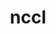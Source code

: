 ---
title: "nccl"
layout: cache
categories: [package, develop]
meta: {"versions": ["2.18.5-1", "2.19.3-1"], "compilers": ["gcc@=11.1.0", "gcc@=11.3.0"], "oss": ["ubuntu20.04", "ubuntu22.04"], "platforms": ["linux"], "targets": ["ppc64le", "x86_64_v3"], "stacks": ["e4s", "e4s-power", "ml-linux-x86_64-cuda", "root"], "num_specs": 61, "num_specs_by_stack": {"root": 61, "e4s-power": 1, "e4s": 1, "ml-linux-x86_64-cuda": 59}}
spec_details: [{"hash": "a7yrdyl4ei7wia5czrpvv3sqpbjwpoy4", "compiler": "gcc@=11.1.0", "versions": ["2.18.5-1"], "os": "ubuntu20.04", "platform": "linux", "target": "ppc64le", "variants": ["build_system=makefile", "+cuda", "cuda_arch=70"], "stacks": ["root", "e4s-power"], "size": "-", "tarball": "https://binaries.spack.io/develop/build_cache/linux-ubuntu20.04-ppc64le/gcc-11.1.0/nccl-2.18.5-1/linux-ubuntu20.04-ppc64le-gcc-11.1.0-nccl-2.18.5-1-a7yrdyl4ei7wia5czrpvv3sqpbjwpoy4.spack"}, {"hash": "flu53zolmqgfcattkd3fptvmnr42c2ve", "compiler": "gcc@=11.1.0", "versions": ["2.18.5-1"], "os": "ubuntu20.04", "platform": "linux", "target": "x86_64_v3", "variants": ["build_system=makefile", "+cuda", "cuda_arch=80"], "stacks": ["root", "e4s"], "size": "-", "tarball": "https://binaries.spack.io/develop/build_cache/linux-ubuntu20.04-x86_64_v3/gcc-11.1.0/nccl-2.18.5-1/linux-ubuntu20.04-x86_64_v3-gcc-11.1.0-nccl-2.18.5-1-flu53zolmqgfcattkd3fptvmnr42c2ve.spack"}, {"hash": "5inqei6fkb7dpbzea2lqkbve3jqukide", "compiler": "gcc@=11.3.0", "versions": ["2.18.5-1"], "os": "ubuntu22.04", "platform": "linux", "target": "x86_64_v3", "variants": ["build_system=makefile", "+cuda", "cuda_arch=80"], "stacks": ["root", "ml-linux-x86_64-cuda"], "size": "-", "tarball": "https://binaries.spack.io/develop/build_cache/linux-ubuntu22.04-x86_64_v3/gcc-11.3.0/nccl-2.18.5-1/linux-ubuntu22.04-x86_64_v3-gcc-11.3.0-nccl-2.18.5-1-5inqei6fkb7dpbzea2lqkbve3jqukide.spack"}, {"hash": "56ldvsttvjqeqotzyotrpty6in2c4won", "compiler": "gcc@=11.3.0", "versions": ["2.18.5-1"], "os": "ubuntu22.04", "platform": "linux", "target": "x86_64_v3", "variants": ["build_system=makefile", "+cuda", "cuda_arch=80"], "stacks": ["root", "ml-linux-x86_64-cuda"], "size": "-", "tarball": "https://binaries.spack.io/develop/build_cache/linux-ubuntu22.04-x86_64_v3/gcc-11.3.0/nccl-2.18.5-1/linux-ubuntu22.04-x86_64_v3-gcc-11.3.0-nccl-2.18.5-1-56ldvsttvjqeqotzyotrpty6in2c4won.spack"}, {"hash": "55n773k7xvv2spwf7mzf4r6e4f24tfmr", "compiler": "gcc@=11.3.0", "versions": ["2.18.5-1"], "os": "ubuntu22.04", "platform": "linux", "target": "x86_64_v3", "variants": ["build_system=makefile", "+cuda", "cuda_arch=80"], "stacks": ["root", "ml-linux-x86_64-cuda"], "size": "-", "tarball": "https://binaries.spack.io/develop/build_cache/linux-ubuntu22.04-x86_64_v3/gcc-11.3.0/nccl-2.18.5-1/linux-ubuntu22.04-x86_64_v3-gcc-11.3.0-nccl-2.18.5-1-55n773k7xvv2spwf7mzf4r6e4f24tfmr.spack"}, {"hash": "7tpqikvfe7qmhft7spp6wafkya67ui4z", "compiler": "gcc@=11.3.0", "versions": ["2.18.5-1"], "os": "ubuntu22.04", "platform": "linux", "target": "x86_64_v3", "variants": ["build_system=makefile", "+cuda", "cuda_arch=80"], "stacks": ["root", "ml-linux-x86_64-cuda"], "size": "-", "tarball": "https://binaries.spack.io/develop/build_cache/linux-ubuntu22.04-x86_64_v3/gcc-11.3.0/nccl-2.18.5-1/linux-ubuntu22.04-x86_64_v3-gcc-11.3.0-nccl-2.18.5-1-7tpqikvfe7qmhft7spp6wafkya67ui4z.spack"}, {"hash": "bc2zzyzs4p7q4hsy7jigqxnjkeetoev6", "compiler": "gcc@=11.3.0", "versions": ["2.18.5-1"], "os": "ubuntu22.04", "platform": "linux", "target": "x86_64_v3", "variants": ["build_system=makefile", "+cuda", "cuda_arch=80"], "stacks": ["root", "ml-linux-x86_64-cuda"], "size": "-", "tarball": "https://binaries.spack.io/develop/build_cache/linux-ubuntu22.04-x86_64_v3/gcc-11.3.0/nccl-2.18.5-1/linux-ubuntu22.04-x86_64_v3-gcc-11.3.0-nccl-2.18.5-1-bc2zzyzs4p7q4hsy7jigqxnjkeetoev6.spack"}, {"hash": "5l5otoumpwpnksomvb4nxvo4x5miediv", "compiler": "gcc@=11.3.0", "versions": ["2.18.5-1"], "os": "ubuntu22.04", "platform": "linux", "target": "x86_64_v3", "variants": ["build_system=makefile", "+cuda", "cuda_arch=80"], "stacks": ["root", "ml-linux-x86_64-cuda"], "size": "-", "tarball": "https://binaries.spack.io/develop/build_cache/linux-ubuntu22.04-x86_64_v3/gcc-11.3.0/nccl-2.18.5-1/linux-ubuntu22.04-x86_64_v3-gcc-11.3.0-nccl-2.18.5-1-5l5otoumpwpnksomvb4nxvo4x5miediv.spack"}, {"hash": "dj7ezhmvdpvcoqhktgrjmyhrs6kelpn7", "compiler": "gcc@=11.3.0", "versions": ["2.18.5-1"], "os": "ubuntu22.04", "platform": "linux", "target": "x86_64_v3", "variants": ["build_system=makefile", "+cuda", "cuda_arch=80"], "stacks": ["root", "ml-linux-x86_64-cuda"], "size": "-", "tarball": "https://binaries.spack.io/develop/build_cache/linux-ubuntu22.04-x86_64_v3/gcc-11.3.0/nccl-2.18.5-1/linux-ubuntu22.04-x86_64_v3-gcc-11.3.0-nccl-2.18.5-1-dj7ezhmvdpvcoqhktgrjmyhrs6kelpn7.spack"}, {"hash": "xodke2vlc3n4jolr5qo6v5e4msypx4kq", "compiler": "gcc@=11.3.0", "versions": ["2.18.5-1"], "os": "ubuntu22.04", "platform": "linux", "target": "x86_64_v3", "variants": ["build_system=makefile", "+cuda", "cuda_arch=80"], "stacks": ["root", "ml-linux-x86_64-cuda"], "size": "-", "tarball": "https://binaries.spack.io/develop/build_cache/linux-ubuntu22.04-x86_64_v3/gcc-11.3.0/nccl-2.18.5-1/linux-ubuntu22.04-x86_64_v3-gcc-11.3.0-nccl-2.18.5-1-xodke2vlc3n4jolr5qo6v5e4msypx4kq.spack"}, {"hash": "eem6jzpw2t2yw663qg32br65y2q2jd7o", "compiler": "gcc@=11.3.0", "versions": ["2.18.5-1"], "os": "ubuntu22.04", "platform": "linux", "target": "x86_64_v3", "variants": ["build_system=makefile", "+cuda", "cuda_arch=80"], "stacks": ["root", "ml-linux-x86_64-cuda"], "size": "-", "tarball": "https://binaries.spack.io/develop/build_cache/linux-ubuntu22.04-x86_64_v3/gcc-11.3.0/nccl-2.18.5-1/linux-ubuntu22.04-x86_64_v3-gcc-11.3.0-nccl-2.18.5-1-eem6jzpw2t2yw663qg32br65y2q2jd7o.spack"}, {"hash": "mswysu3a3wwbgay4bjhfs5fqsnur24e7", "compiler": "gcc@=11.3.0", "versions": ["2.18.5-1"], "os": "ubuntu22.04", "platform": "linux", "target": "x86_64_v3", "variants": ["build_system=makefile", "+cuda", "cuda_arch=80"], "stacks": ["root", "ml-linux-x86_64-cuda"], "size": "-", "tarball": "https://binaries.spack.io/develop/build_cache/linux-ubuntu22.04-x86_64_v3/gcc-11.3.0/nccl-2.18.5-1/linux-ubuntu22.04-x86_64_v3-gcc-11.3.0-nccl-2.18.5-1-mswysu3a3wwbgay4bjhfs5fqsnur24e7.spack"}, {"hash": "gr6lhbwzxpkapmemdx2eefxfyjmzbdlx", "compiler": "gcc@=11.3.0", "versions": ["2.18.5-1"], "os": "ubuntu22.04", "platform": "linux", "target": "x86_64_v3", "variants": ["build_system=makefile", "+cuda", "cuda_arch=80"], "stacks": ["root", "ml-linux-x86_64-cuda"], "size": "-", "tarball": "https://binaries.spack.io/develop/build_cache/linux-ubuntu22.04-x86_64_v3/gcc-11.3.0/nccl-2.18.5-1/linux-ubuntu22.04-x86_64_v3-gcc-11.3.0-nccl-2.18.5-1-gr6lhbwzxpkapmemdx2eefxfyjmzbdlx.spack"}, {"hash": "qt6z7bruqqptomwcx25gnp675i2rgklw", "compiler": "gcc@=11.3.0", "versions": ["2.18.5-1"], "os": "ubuntu22.04", "platform": "linux", "target": "x86_64_v3", "variants": ["build_system=makefile", "+cuda", "cuda_arch=80"], "stacks": ["root", "ml-linux-x86_64-cuda"], "size": "-", "tarball": "https://binaries.spack.io/develop/build_cache/linux-ubuntu22.04-x86_64_v3/gcc-11.3.0/nccl-2.18.5-1/linux-ubuntu22.04-x86_64_v3-gcc-11.3.0-nccl-2.18.5-1-qt6z7bruqqptomwcx25gnp675i2rgklw.spack"}, {"hash": "aoukodsqih2ihwo3i7afaszddo63zwfc", "compiler": "gcc@=11.3.0", "versions": ["2.18.5-1"], "os": "ubuntu22.04", "platform": "linux", "target": "x86_64_v3", "variants": ["build_system=makefile", "+cuda", "cuda_arch=80"], "stacks": ["root", "ml-linux-x86_64-cuda"], "size": "-", "tarball": "https://binaries.spack.io/develop/build_cache/linux-ubuntu22.04-x86_64_v3/gcc-11.3.0/nccl-2.18.5-1/linux-ubuntu22.04-x86_64_v3-gcc-11.3.0-nccl-2.18.5-1-aoukodsqih2ihwo3i7afaszddo63zwfc.spack"}, {"hash": "rms3awtxzztcln5u4lax26ukivf2baak", "compiler": "gcc@=11.3.0", "versions": ["2.18.5-1"], "os": "ubuntu22.04", "platform": "linux", "target": "x86_64_v3", "variants": ["build_system=makefile", "+cuda", "cuda_arch=80"], "stacks": ["root", "ml-linux-x86_64-cuda"], "size": "-", "tarball": "https://binaries.spack.io/develop/build_cache/linux-ubuntu22.04-x86_64_v3/gcc-11.3.0/nccl-2.18.5-1/linux-ubuntu22.04-x86_64_v3-gcc-11.3.0-nccl-2.18.5-1-rms3awtxzztcln5u4lax26ukivf2baak.spack"}, {"hash": "bic5n3ol6omxvefltd5uhxsb6l5qt4a7", "compiler": "gcc@=11.3.0", "versions": ["2.18.5-1"], "os": "ubuntu22.04", "platform": "linux", "target": "x86_64_v3", "variants": ["build_system=makefile", "+cuda", "cuda_arch=80"], "stacks": ["root", "ml-linux-x86_64-cuda"], "size": "-", "tarball": "https://binaries.spack.io/develop/build_cache/linux-ubuntu22.04-x86_64_v3/gcc-11.3.0/nccl-2.18.5-1/linux-ubuntu22.04-x86_64_v3-gcc-11.3.0-nccl-2.18.5-1-bic5n3ol6omxvefltd5uhxsb6l5qt4a7.spack"}, {"hash": "puaxz2dixun5a4idwncjify3tp4dli4s", "compiler": "gcc@=11.3.0", "versions": ["2.18.5-1"], "os": "ubuntu22.04", "platform": "linux", "target": "x86_64_v3", "variants": ["build_system=makefile", "+cuda", "cuda_arch=80"], "stacks": ["root", "ml-linux-x86_64-cuda"], "size": "-", "tarball": "https://binaries.spack.io/develop/build_cache/linux-ubuntu22.04-x86_64_v3/gcc-11.3.0/nccl-2.18.5-1/linux-ubuntu22.04-x86_64_v3-gcc-11.3.0-nccl-2.18.5-1-puaxz2dixun5a4idwncjify3tp4dli4s.spack"}, {"hash": "6mekxdeicg4ptpny2r3d7ohmz3ludiik", "compiler": "gcc@=11.3.0", "versions": ["2.18.5-1"], "os": "ubuntu22.04", "platform": "linux", "target": "x86_64_v3", "variants": ["build_system=makefile", "+cuda", "cuda_arch=80"], "stacks": ["root", "ml-linux-x86_64-cuda"], "size": "-", "tarball": "https://binaries.spack.io/develop/build_cache/linux-ubuntu22.04-x86_64_v3/gcc-11.3.0/nccl-2.18.5-1/linux-ubuntu22.04-x86_64_v3-gcc-11.3.0-nccl-2.18.5-1-6mekxdeicg4ptpny2r3d7ohmz3ludiik.spack"}, {"hash": "hdjrs62ql2xltjcmeshqagfk3waazhka", "compiler": "gcc@=11.3.0", "versions": ["2.18.5-1"], "os": "ubuntu22.04", "platform": "linux", "target": "x86_64_v3", "variants": ["build_system=makefile", "+cuda", "cuda_arch=80"], "stacks": ["root", "ml-linux-x86_64-cuda"], "size": "-", "tarball": "https://binaries.spack.io/develop/build_cache/linux-ubuntu22.04-x86_64_v3/gcc-11.3.0/nccl-2.18.5-1/linux-ubuntu22.04-x86_64_v3-gcc-11.3.0-nccl-2.18.5-1-hdjrs62ql2xltjcmeshqagfk3waazhka.spack"}, {"hash": "lzble53nvktmyplzzf2icvizykf3wmtp", "compiler": "gcc@=11.3.0", "versions": ["2.18.5-1"], "os": "ubuntu22.04", "platform": "linux", "target": "x86_64_v3", "variants": ["build_system=makefile", "+cuda", "cuda_arch=80"], "stacks": ["root", "ml-linux-x86_64-cuda"], "size": "-", "tarball": "https://binaries.spack.io/develop/build_cache/linux-ubuntu22.04-x86_64_v3/gcc-11.3.0/nccl-2.18.5-1/linux-ubuntu22.04-x86_64_v3-gcc-11.3.0-nccl-2.18.5-1-lzble53nvktmyplzzf2icvizykf3wmtp.spack"}, {"hash": "g667gah2vnhw3o3lob3gxctll6hb4iqd", "compiler": "gcc@=11.3.0", "versions": ["2.18.5-1"], "os": "ubuntu22.04", "platform": "linux", "target": "x86_64_v3", "variants": ["build_system=makefile", "+cuda", "cuda_arch=80"], "stacks": ["root", "ml-linux-x86_64-cuda"], "size": "-", "tarball": "https://binaries.spack.io/develop/build_cache/linux-ubuntu22.04-x86_64_v3/gcc-11.3.0/nccl-2.18.5-1/linux-ubuntu22.04-x86_64_v3-gcc-11.3.0-nccl-2.18.5-1-g667gah2vnhw3o3lob3gxctll6hb4iqd.spack"}, {"hash": "sw3pznbpgqglccfha6pcqhx6uqeeynfl", "compiler": "gcc@=11.3.0", "versions": ["2.18.5-1"], "os": "ubuntu22.04", "platform": "linux", "target": "x86_64_v3", "variants": ["build_system=makefile", "+cuda", "cuda_arch=80"], "stacks": ["root", "ml-linux-x86_64-cuda"], "size": "-", "tarball": "https://binaries.spack.io/develop/build_cache/linux-ubuntu22.04-x86_64_v3/gcc-11.3.0/nccl-2.18.5-1/linux-ubuntu22.04-x86_64_v3-gcc-11.3.0-nccl-2.18.5-1-sw3pznbpgqglccfha6pcqhx6uqeeynfl.spack"}, {"hash": "7a6vtvbt4e7kvo5tmz6fjeq22hpqhjf3", "compiler": "gcc@=11.3.0", "versions": ["2.18.5-1"], "os": "ubuntu22.04", "platform": "linux", "target": "x86_64_v3", "variants": ["build_system=makefile", "+cuda", "cuda_arch=80"], "stacks": ["root", "ml-linux-x86_64-cuda"], "size": "-", "tarball": "https://binaries.spack.io/develop/build_cache/linux-ubuntu22.04-x86_64_v3/gcc-11.3.0/nccl-2.18.5-1/linux-ubuntu22.04-x86_64_v3-gcc-11.3.0-nccl-2.18.5-1-7a6vtvbt4e7kvo5tmz6fjeq22hpqhjf3.spack"}, {"hash": "xehzk3jygt7xby4fcfgnviy5utuaexj6", "compiler": "gcc@=11.3.0", "versions": ["2.18.5-1"], "os": "ubuntu22.04", "platform": "linux", "target": "x86_64_v3", "variants": ["build_system=makefile", "+cuda", "cuda_arch=80"], "stacks": ["root", "ml-linux-x86_64-cuda"], "size": "-", "tarball": "https://binaries.spack.io/develop/build_cache/linux-ubuntu22.04-x86_64_v3/gcc-11.3.0/nccl-2.18.5-1/linux-ubuntu22.04-x86_64_v3-gcc-11.3.0-nccl-2.18.5-1-xehzk3jygt7xby4fcfgnviy5utuaexj6.spack"}, {"hash": "iujldlgeyprfxi6w3vvid5pj3q4smlto", "compiler": "gcc@=11.3.0", "versions": ["2.18.5-1"], "os": "ubuntu22.04", "platform": "linux", "target": "x86_64_v3", "variants": ["build_system=makefile", "+cuda", "cuda_arch=80"], "stacks": ["root", "ml-linux-x86_64-cuda"], "size": "-", "tarball": "https://binaries.spack.io/develop/build_cache/linux-ubuntu22.04-x86_64_v3/gcc-11.3.0/nccl-2.18.5-1/linux-ubuntu22.04-x86_64_v3-gcc-11.3.0-nccl-2.18.5-1-iujldlgeyprfxi6w3vvid5pj3q4smlto.spack"}, {"hash": "tifjlbsahge5pytrlzi47f73l7jly2su", "compiler": "gcc@=11.3.0", "versions": ["2.18.5-1"], "os": "ubuntu22.04", "platform": "linux", "target": "x86_64_v3", "variants": ["build_system=makefile", "+cuda", "cuda_arch=80"], "stacks": ["root", "ml-linux-x86_64-cuda"], "size": "-", "tarball": "https://binaries.spack.io/develop/build_cache/linux-ubuntu22.04-x86_64_v3/gcc-11.3.0/nccl-2.18.5-1/linux-ubuntu22.04-x86_64_v3-gcc-11.3.0-nccl-2.18.5-1-tifjlbsahge5pytrlzi47f73l7jly2su.spack"}, {"hash": "i6mhlbf4i3tllnqlcgm4pq2ionfdb7vq", "compiler": "gcc@=11.3.0", "versions": ["2.18.5-1"], "os": "ubuntu22.04", "platform": "linux", "target": "x86_64_v3", "variants": ["build_system=makefile", "+cuda", "cuda_arch=80"], "stacks": ["root", "ml-linux-x86_64-cuda"], "size": "-", "tarball": "https://binaries.spack.io/develop/build_cache/linux-ubuntu22.04-x86_64_v3/gcc-11.3.0/nccl-2.18.5-1/linux-ubuntu22.04-x86_64_v3-gcc-11.3.0-nccl-2.18.5-1-i6mhlbf4i3tllnqlcgm4pq2ionfdb7vq.spack"}, {"hash": "wtz5lcg2rtgagb33ykhp6q6erps4575v", "compiler": "gcc@=11.3.0", "versions": ["2.18.5-1"], "os": "ubuntu22.04", "platform": "linux", "target": "x86_64_v3", "variants": ["build_system=makefile", "+cuda", "cuda_arch=80"], "stacks": ["root", "ml-linux-x86_64-cuda"], "size": "-", "tarball": "https://binaries.spack.io/develop/build_cache/linux-ubuntu22.04-x86_64_v3/gcc-11.3.0/nccl-2.18.5-1/linux-ubuntu22.04-x86_64_v3-gcc-11.3.0-nccl-2.18.5-1-wtz5lcg2rtgagb33ykhp6q6erps4575v.spack"}, {"hash": "eerj7wwm3spvvvfpcvbkscw7lejbyues", "compiler": "gcc@=11.3.0", "versions": ["2.18.5-1"], "os": "ubuntu22.04", "platform": "linux", "target": "x86_64_v3", "variants": ["build_system=makefile", "+cuda", "cuda_arch=80"], "stacks": ["root", "ml-linux-x86_64-cuda"], "size": "-", "tarball": "https://binaries.spack.io/develop/build_cache/linux-ubuntu22.04-x86_64_v3/gcc-11.3.0/nccl-2.18.5-1/linux-ubuntu22.04-x86_64_v3-gcc-11.3.0-nccl-2.18.5-1-eerj7wwm3spvvvfpcvbkscw7lejbyues.spack"}, {"hash": "un5bt3j47jjs5sap7vx4oeijwribb33g", "compiler": "gcc@=11.3.0", "versions": ["2.18.5-1"], "os": "ubuntu22.04", "platform": "linux", "target": "x86_64_v3", "variants": ["build_system=makefile", "+cuda", "cuda_arch=80"], "stacks": ["root", "ml-linux-x86_64-cuda"], "size": "-", "tarball": "https://binaries.spack.io/develop/build_cache/linux-ubuntu22.04-x86_64_v3/gcc-11.3.0/nccl-2.18.5-1/linux-ubuntu22.04-x86_64_v3-gcc-11.3.0-nccl-2.18.5-1-un5bt3j47jjs5sap7vx4oeijwribb33g.spack"}, {"hash": "ht2oiva6ujviwhfiuxpxrkxvhlz5gwrf", "compiler": "gcc@=11.3.0", "versions": ["2.18.5-1"], "os": "ubuntu22.04", "platform": "linux", "target": "x86_64_v3", "variants": ["build_system=makefile", "+cuda", "cuda_arch=80"], "stacks": ["root", "ml-linux-x86_64-cuda"], "size": "-", "tarball": "https://binaries.spack.io/develop/build_cache/linux-ubuntu22.04-x86_64_v3/gcc-11.3.0/nccl-2.18.5-1/linux-ubuntu22.04-x86_64_v3-gcc-11.3.0-nccl-2.18.5-1-ht2oiva6ujviwhfiuxpxrkxvhlz5gwrf.spack"}, {"hash": "uk74mvzqhe52lkbz4eo44b3hahrwoyue", "compiler": "gcc@=11.3.0", "versions": ["2.18.5-1"], "os": "ubuntu22.04", "platform": "linux", "target": "x86_64_v3", "variants": ["build_system=makefile", "+cuda", "cuda_arch=80"], "stacks": ["root", "ml-linux-x86_64-cuda"], "size": "-", "tarball": "https://binaries.spack.io/develop/build_cache/linux-ubuntu22.04-x86_64_v3/gcc-11.3.0/nccl-2.18.5-1/linux-ubuntu22.04-x86_64_v3-gcc-11.3.0-nccl-2.18.5-1-uk74mvzqhe52lkbz4eo44b3hahrwoyue.spack"}, {"hash": "kfj5u3sk6c7m34zkzisyvxwbtp6cqux3", "compiler": "gcc@=11.3.0", "versions": ["2.18.5-1"], "os": "ubuntu22.04", "platform": "linux", "target": "x86_64_v3", "variants": ["build_system=makefile", "+cuda", "cuda_arch=80"], "stacks": ["root", "ml-linux-x86_64-cuda"], "size": "-", "tarball": "https://binaries.spack.io/develop/build_cache/linux-ubuntu22.04-x86_64_v3/gcc-11.3.0/nccl-2.18.5-1/linux-ubuntu22.04-x86_64_v3-gcc-11.3.0-nccl-2.18.5-1-kfj5u3sk6c7m34zkzisyvxwbtp6cqux3.spack"}, {"hash": "xldf5fmkxd4svtn7uw2xyu75aoxrqcni", "compiler": "gcc@=11.3.0", "versions": ["2.18.5-1"], "os": "ubuntu22.04", "platform": "linux", "target": "x86_64_v3", "variants": ["build_system=makefile", "+cuda", "cuda_arch=80"], "stacks": ["root", "ml-linux-x86_64-cuda"], "size": "-", "tarball": "https://binaries.spack.io/develop/build_cache/linux-ubuntu22.04-x86_64_v3/gcc-11.3.0/nccl-2.18.5-1/linux-ubuntu22.04-x86_64_v3-gcc-11.3.0-nccl-2.18.5-1-xldf5fmkxd4svtn7uw2xyu75aoxrqcni.spack"}, {"hash": "pkn3ozi6xodcy6milalhji4jsfmqsiyp", "compiler": "gcc@=11.3.0", "versions": ["2.18.5-1"], "os": "ubuntu22.04", "platform": "linux", "target": "x86_64_v3", "variants": ["build_system=makefile", "+cuda", "cuda_arch=80"], "stacks": ["root", "ml-linux-x86_64-cuda"], "size": "-", "tarball": "https://binaries.spack.io/develop/build_cache/linux-ubuntu22.04-x86_64_v3/gcc-11.3.0/nccl-2.18.5-1/linux-ubuntu22.04-x86_64_v3-gcc-11.3.0-nccl-2.18.5-1-pkn3ozi6xodcy6milalhji4jsfmqsiyp.spack"}, {"hash": "wkfz6njp7m2eqfkiojfh3w53i2ufeplx", "compiler": "gcc@=11.3.0", "versions": ["2.18.5-1"], "os": "ubuntu22.04", "platform": "linux", "target": "x86_64_v3", "variants": ["build_system=makefile", "+cuda", "cuda_arch=80"], "stacks": ["root", "ml-linux-x86_64-cuda"], "size": "-", "tarball": "https://binaries.spack.io/develop/build_cache/linux-ubuntu22.04-x86_64_v3/gcc-11.3.0/nccl-2.18.5-1/linux-ubuntu22.04-x86_64_v3-gcc-11.3.0-nccl-2.18.5-1-wkfz6njp7m2eqfkiojfh3w53i2ufeplx.spack"}, {"hash": "oxwwi7urbnr25uyrya6lu6km3g6iybn7", "compiler": "gcc@=11.3.0", "versions": ["2.18.5-1"], "os": "ubuntu22.04", "platform": "linux", "target": "x86_64_v3", "variants": ["build_system=makefile", "+cuda", "cuda_arch=80"], "stacks": ["root", "ml-linux-x86_64-cuda"], "size": "-", "tarball": "https://binaries.spack.io/develop/build_cache/linux-ubuntu22.04-x86_64_v3/gcc-11.3.0/nccl-2.18.5-1/linux-ubuntu22.04-x86_64_v3-gcc-11.3.0-nccl-2.18.5-1-oxwwi7urbnr25uyrya6lu6km3g6iybn7.spack"}, {"hash": "uvxhgy27lx57grgrc5oh3wxlz244ggcq", "compiler": "gcc@=11.3.0", "versions": ["2.18.5-1"], "os": "ubuntu22.04", "platform": "linux", "target": "x86_64_v3", "variants": ["build_system=makefile", "+cuda", "cuda_arch=80"], "stacks": ["root", "ml-linux-x86_64-cuda"], "size": "-", "tarball": "https://binaries.spack.io/develop/build_cache/linux-ubuntu22.04-x86_64_v3/gcc-11.3.0/nccl-2.18.5-1/linux-ubuntu22.04-x86_64_v3-gcc-11.3.0-nccl-2.18.5-1-uvxhgy27lx57grgrc5oh3wxlz244ggcq.spack"}, {"hash": "qfrvwtge5d22ftn4drlsh7nv6ul4boqh", "compiler": "gcc@=11.3.0", "versions": ["2.18.5-1"], "os": "ubuntu22.04", "platform": "linux", "target": "x86_64_v3", "variants": ["build_system=makefile", "+cuda", "cuda_arch=80"], "stacks": ["root", "ml-linux-x86_64-cuda"], "size": "-", "tarball": "https://binaries.spack.io/develop/build_cache/linux-ubuntu22.04-x86_64_v3/gcc-11.3.0/nccl-2.18.5-1/linux-ubuntu22.04-x86_64_v3-gcc-11.3.0-nccl-2.18.5-1-qfrvwtge5d22ftn4drlsh7nv6ul4boqh.spack"}, {"hash": "v5stulbkt2cwxuil2476mftfeehfa7mq", "compiler": "gcc@=11.3.0", "versions": ["2.18.5-1"], "os": "ubuntu22.04", "platform": "linux", "target": "x86_64_v3", "variants": ["build_system=makefile", "+cuda", "cuda_arch=80"], "stacks": ["root", "ml-linux-x86_64-cuda"], "size": "-", "tarball": "https://binaries.spack.io/develop/build_cache/linux-ubuntu22.04-x86_64_v3/gcc-11.3.0/nccl-2.18.5-1/linux-ubuntu22.04-x86_64_v3-gcc-11.3.0-nccl-2.18.5-1-v5stulbkt2cwxuil2476mftfeehfa7mq.spack"}, {"hash": "j5zgdczpg5ybfp2uwe2gfj7dfmgbk4ai", "compiler": "gcc@=11.3.0", "versions": ["2.18.5-1"], "os": "ubuntu22.04", "platform": "linux", "target": "x86_64_v3", "variants": ["build_system=makefile", "+cuda", "cuda_arch=80"], "stacks": ["root", "ml-linux-x86_64-cuda"], "size": "-", "tarball": "https://binaries.spack.io/develop/build_cache/linux-ubuntu22.04-x86_64_v3/gcc-11.3.0/nccl-2.18.5-1/linux-ubuntu22.04-x86_64_v3-gcc-11.3.0-nccl-2.18.5-1-j5zgdczpg5ybfp2uwe2gfj7dfmgbk4ai.spack"}, {"hash": "qufx3ivkix5tc5wcblmvegcri4zeue3w", "compiler": "gcc@=11.3.0", "versions": ["2.18.5-1"], "os": "ubuntu22.04", "platform": "linux", "target": "x86_64_v3", "variants": ["build_system=makefile", "+cuda", "cuda_arch=80"], "stacks": ["root", "ml-linux-x86_64-cuda"], "size": "-", "tarball": "https://binaries.spack.io/develop/build_cache/linux-ubuntu22.04-x86_64_v3/gcc-11.3.0/nccl-2.18.5-1/linux-ubuntu22.04-x86_64_v3-gcc-11.3.0-nccl-2.18.5-1-qufx3ivkix5tc5wcblmvegcri4zeue3w.spack"}, {"hash": "wb7jeu6t4byrrtgid4a3e3g4del2jhke", "compiler": "gcc@=11.3.0", "versions": ["2.18.5-1"], "os": "ubuntu22.04", "platform": "linux", "target": "x86_64_v3", "variants": ["build_system=makefile", "+cuda", "cuda_arch=80"], "stacks": ["root", "ml-linux-x86_64-cuda"], "size": "-", "tarball": "https://binaries.spack.io/develop/build_cache/linux-ubuntu22.04-x86_64_v3/gcc-11.3.0/nccl-2.18.5-1/linux-ubuntu22.04-x86_64_v3-gcc-11.3.0-nccl-2.18.5-1-wb7jeu6t4byrrtgid4a3e3g4del2jhke.spack"}, {"hash": "xxvr527fujefgxb7snsfjeci3n34o372", "compiler": "gcc@=11.3.0", "versions": ["2.18.5-1"], "os": "ubuntu22.04", "platform": "linux", "target": "x86_64_v3", "variants": ["build_system=makefile", "+cuda", "cuda_arch=80"], "stacks": ["root", "ml-linux-x86_64-cuda"], "size": "-", "tarball": "https://binaries.spack.io/develop/build_cache/linux-ubuntu22.04-x86_64_v3/gcc-11.3.0/nccl-2.18.5-1/linux-ubuntu22.04-x86_64_v3-gcc-11.3.0-nccl-2.18.5-1-xxvr527fujefgxb7snsfjeci3n34o372.spack"}, {"hash": "tu43ottnelqjhf4lgao45rjasdjrlw22", "compiler": "gcc@=11.3.0", "versions": ["2.19.3-1"], "os": "ubuntu22.04", "platform": "linux", "target": "x86_64_v3", "variants": ["build_system=makefile", "+cuda", "cuda_arch=80"], "stacks": ["root", "ml-linux-x86_64-cuda"], "size": "-", "tarball": "https://binaries.spack.io/develop/build_cache/linux-ubuntu22.04-x86_64_v3/gcc-11.3.0/nccl-2.19.3-1/linux-ubuntu22.04-x86_64_v3-gcc-11.3.0-nccl-2.19.3-1-tu43ottnelqjhf4lgao45rjasdjrlw22.spack"}, {"hash": "xskoy7ggdb53wivvebwiergde4lvglgr", "compiler": "gcc@=11.3.0", "versions": ["2.18.5-1"], "os": "ubuntu22.04", "platform": "linux", "target": "x86_64_v3", "variants": ["build_system=makefile", "+cuda", "cuda_arch=80"], "stacks": ["root", "ml-linux-x86_64-cuda"], "size": "-", "tarball": "https://binaries.spack.io/develop/build_cache/linux-ubuntu22.04-x86_64_v3/gcc-11.3.0/nccl-2.18.5-1/linux-ubuntu22.04-x86_64_v3-gcc-11.3.0-nccl-2.18.5-1-xskoy7ggdb53wivvebwiergde4lvglgr.spack"}, {"hash": "kcl73qu5jsz5onorkdf66wmbl3upgser", "compiler": "gcc@=11.3.0", "versions": ["2.19.3-1"], "os": "ubuntu22.04", "platform": "linux", "target": "x86_64_v3", "variants": ["build_system=makefile", "+cuda", "cuda_arch=80"], "stacks": ["root", "ml-linux-x86_64-cuda"], "size": "-", "tarball": "https://binaries.spack.io/develop/build_cache/linux-ubuntu22.04-x86_64_v3/gcc-11.3.0/nccl-2.19.3-1/linux-ubuntu22.04-x86_64_v3-gcc-11.3.0-nccl-2.19.3-1-kcl73qu5jsz5onorkdf66wmbl3upgser.spack"}, {"hash": "qf5gd3etaw7ksqxulxljjazg3omb4weo", "compiler": "gcc@=11.3.0", "versions": ["2.18.5-1"], "os": "ubuntu22.04", "platform": "linux", "target": "x86_64_v3", "variants": ["build_system=makefile", "+cuda", "cuda_arch=80"], "stacks": ["root", "ml-linux-x86_64-cuda"], "size": "-", "tarball": "https://binaries.spack.io/develop/build_cache/linux-ubuntu22.04-x86_64_v3/gcc-11.3.0/nccl-2.18.5-1/linux-ubuntu22.04-x86_64_v3-gcc-11.3.0-nccl-2.18.5-1-qf5gd3etaw7ksqxulxljjazg3omb4weo.spack"}, {"hash": "ysjiokzrnnydf33sfejgtnxorcq4z4fw", "compiler": "gcc@=11.3.0", "versions": ["2.18.5-1"], "os": "ubuntu22.04", "platform": "linux", "target": "x86_64_v3", "variants": ["build_system=makefile", "+cuda", "cuda_arch=80"], "stacks": ["root", "ml-linux-x86_64-cuda"], "size": "-", "tarball": "https://binaries.spack.io/develop/build_cache/linux-ubuntu22.04-x86_64_v3/gcc-11.3.0/nccl-2.18.5-1/linux-ubuntu22.04-x86_64_v3-gcc-11.3.0-nccl-2.18.5-1-ysjiokzrnnydf33sfejgtnxorcq4z4fw.spack"}, {"hash": "zflewd423mgsdlyjzqsezmdgm2gmnb4a", "compiler": "gcc@=11.3.0", "versions": ["2.18.5-1"], "os": "ubuntu22.04", "platform": "linux", "target": "x86_64_v3", "variants": ["build_system=makefile", "+cuda", "cuda_arch=80"], "stacks": ["root", "ml-linux-x86_64-cuda"], "size": "-", "tarball": "https://binaries.spack.io/develop/build_cache/linux-ubuntu22.04-x86_64_v3/gcc-11.3.0/nccl-2.18.5-1/linux-ubuntu22.04-x86_64_v3-gcc-11.3.0-nccl-2.18.5-1-zflewd423mgsdlyjzqsezmdgm2gmnb4a.spack"}, {"hash": "zgj2jfwe7la5wbkasxfuob77buztnsrf", "compiler": "gcc@=11.3.0", "versions": ["2.18.5-1"], "os": "ubuntu22.04", "platform": "linux", "target": "x86_64_v3", "variants": ["build_system=makefile", "+cuda", "cuda_arch=80"], "stacks": ["root", "ml-linux-x86_64-cuda"], "size": "-", "tarball": "https://binaries.spack.io/develop/build_cache/linux-ubuntu22.04-x86_64_v3/gcc-11.3.0/nccl-2.18.5-1/linux-ubuntu22.04-x86_64_v3-gcc-11.3.0-nccl-2.18.5-1-zgj2jfwe7la5wbkasxfuob77buztnsrf.spack"}, {"hash": "2cuzfuwcovby5ciznlja6ypwuz3yrg2y", "compiler": "gcc@=11.3.0", "versions": ["2.19.3-1"], "os": "ubuntu22.04", "platform": "linux", "target": "x86_64_v3", "variants": ["build_system=makefile", "+cuda", "cuda_arch=80"], "stacks": ["root", "ml-linux-x86_64-cuda"], "size": "-", "tarball": "https://binaries.spack.io/develop/build_cache/linux-ubuntu22.04-x86_64_v3/gcc-11.3.0/nccl-2.19.3-1/linux-ubuntu22.04-x86_64_v3-gcc-11.3.0-nccl-2.19.3-1-2cuzfuwcovby5ciznlja6ypwuz3yrg2y.spack"}, {"hash": "7emeobbehwdopcn6luexwcmpdxpx2sn2", "compiler": "gcc@=11.3.0", "versions": ["2.19.3-1"], "os": "ubuntu22.04", "platform": "linux", "target": "x86_64_v3", "variants": ["build_system=makefile", "+cuda", "cuda_arch=80"], "stacks": ["root", "ml-linux-x86_64-cuda"], "size": "-", "tarball": "https://binaries.spack.io/develop/build_cache/linux-ubuntu22.04-x86_64_v3/gcc-11.3.0/nccl-2.19.3-1/linux-ubuntu22.04-x86_64_v3-gcc-11.3.0-nccl-2.19.3-1-7emeobbehwdopcn6luexwcmpdxpx2sn2.spack"}, {"hash": "jak6n3xht3m44ow5bgcizajmtpewxgj2", "compiler": "gcc@=11.3.0", "versions": ["2.19.3-1"], "os": "ubuntu22.04", "platform": "linux", "target": "x86_64_v3", "variants": ["build_system=makefile", "+cuda", "cuda_arch=80"], "stacks": ["root", "ml-linux-x86_64-cuda"], "size": "-", "tarball": "https://binaries.spack.io/develop/build_cache/linux-ubuntu22.04-x86_64_v3/gcc-11.3.0/nccl-2.19.3-1/linux-ubuntu22.04-x86_64_v3-gcc-11.3.0-nccl-2.19.3-1-jak6n3xht3m44ow5bgcizajmtpewxgj2.spack"}, {"hash": "7fzmlczmffzcpf3z3oqs6hq5b7ay6rj4", "compiler": "gcc@=11.3.0", "versions": ["2.19.3-1"], "os": "ubuntu22.04", "platform": "linux", "target": "x86_64_v3", "variants": ["build_system=makefile", "+cuda", "cuda_arch=80"], "stacks": ["root", "ml-linux-x86_64-cuda"], "size": "-", "tarball": "https://binaries.spack.io/develop/build_cache/linux-ubuntu22.04-x86_64_v3/gcc-11.3.0/nccl-2.19.3-1/linux-ubuntu22.04-x86_64_v3-gcc-11.3.0-nccl-2.19.3-1-7fzmlczmffzcpf3z3oqs6hq5b7ay6rj4.spack"}, {"hash": "gkhwknbj2vlmmbfm7moawcjefldbxjnm", "compiler": "gcc@=11.3.0", "versions": ["2.19.3-1"], "os": "ubuntu22.04", "platform": "linux", "target": "x86_64_v3", "variants": ["build_system=makefile", "+cuda", "cuda_arch=80"], "stacks": ["root", "ml-linux-x86_64-cuda"], "size": "-", "tarball": "https://binaries.spack.io/develop/build_cache/linux-ubuntu22.04-x86_64_v3/gcc-11.3.0/nccl-2.19.3-1/linux-ubuntu22.04-x86_64_v3-gcc-11.3.0-nccl-2.19.3-1-gkhwknbj2vlmmbfm7moawcjefldbxjnm.spack"}, {"hash": "2akocdpl4shkbjvhx4o2jqm53irisjkv", "compiler": "gcc@=11.3.0", "versions": ["2.19.3-1"], "os": "ubuntu22.04", "platform": "linux", "target": "x86_64_v3", "variants": ["build_system=makefile", "+cuda", "cuda_arch=80"], "stacks": ["root", "ml-linux-x86_64-cuda"], "size": "-", "tarball": "https://binaries.spack.io/develop/build_cache/linux-ubuntu22.04-x86_64_v3/gcc-11.3.0/nccl-2.19.3-1/linux-ubuntu22.04-x86_64_v3-gcc-11.3.0-nccl-2.19.3-1-2akocdpl4shkbjvhx4o2jqm53irisjkv.spack"}, {"hash": "ejez43xywzwaeo7dbiaolytdlyggsuu3", "compiler": "gcc@=11.3.0", "versions": ["2.19.3-1"], "os": "ubuntu22.04", "platform": "linux", "target": "x86_64_v3", "variants": ["build_system=makefile", "+cuda", "cuda_arch=80"], "stacks": ["root", "ml-linux-x86_64-cuda"], "size": "-", "tarball": "https://binaries.spack.io/develop/build_cache/linux-ubuntu22.04-x86_64_v3/gcc-11.3.0/nccl-2.19.3-1/linux-ubuntu22.04-x86_64_v3-gcc-11.3.0-nccl-2.19.3-1-ejez43xywzwaeo7dbiaolytdlyggsuu3.spack"}, {"hash": "tjj6rcm3mvlbaxzmorq6z3xrqjgzv4vf", "compiler": "gcc@=11.3.0", "versions": ["2.19.3-1"], "os": "ubuntu22.04", "platform": "linux", "target": "x86_64_v3", "variants": ["build_system=makefile", "+cuda", "cuda_arch=80"], "stacks": ["root", "ml-linux-x86_64-cuda"], "size": "-", "tarball": "https://binaries.spack.io/develop/build_cache/linux-ubuntu22.04-x86_64_v3/gcc-11.3.0/nccl-2.19.3-1/linux-ubuntu22.04-x86_64_v3-gcc-11.3.0-nccl-2.19.3-1-tjj6rcm3mvlbaxzmorq6z3xrqjgzv4vf.spack"}, {"hash": "5ph4xwijug6z3dn5gfxuutnegpjg4nn5", "compiler": "gcc@=11.3.0", "versions": ["2.19.3-1"], "os": "ubuntu22.04", "platform": "linux", "target": "x86_64_v3", "variants": ["build_system=makefile", "+cuda", "cuda_arch=80"], "stacks": ["root", "ml-linux-x86_64-cuda"], "size": "-", "tarball": "https://binaries.spack.io/develop/build_cache/linux-ubuntu22.04-x86_64_v3/gcc-11.3.0/nccl-2.19.3-1/linux-ubuntu22.04-x86_64_v3-gcc-11.3.0-nccl-2.19.3-1-5ph4xwijug6z3dn5gfxuutnegpjg4nn5.spack"}]
---